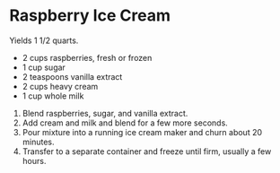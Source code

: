 # Raspberry Ice Cream

Yields 1 1/2 quarts.

- 2 cups raspberries, fresh or frozen
- 1 cup sugar
- 2 teaspoons vanilla extract
- 2 cups heavy cream
- 1 cup whole milk

1. Blend raspberries, sugar, and vanilla extract.
2. Add cream and milk and blend for a few more seconds.
3. Pour mixture into a running ice cream maker and churn about 20 minutes.
4. Transfer to a separate container and freeze until firm, usually a few hours.
